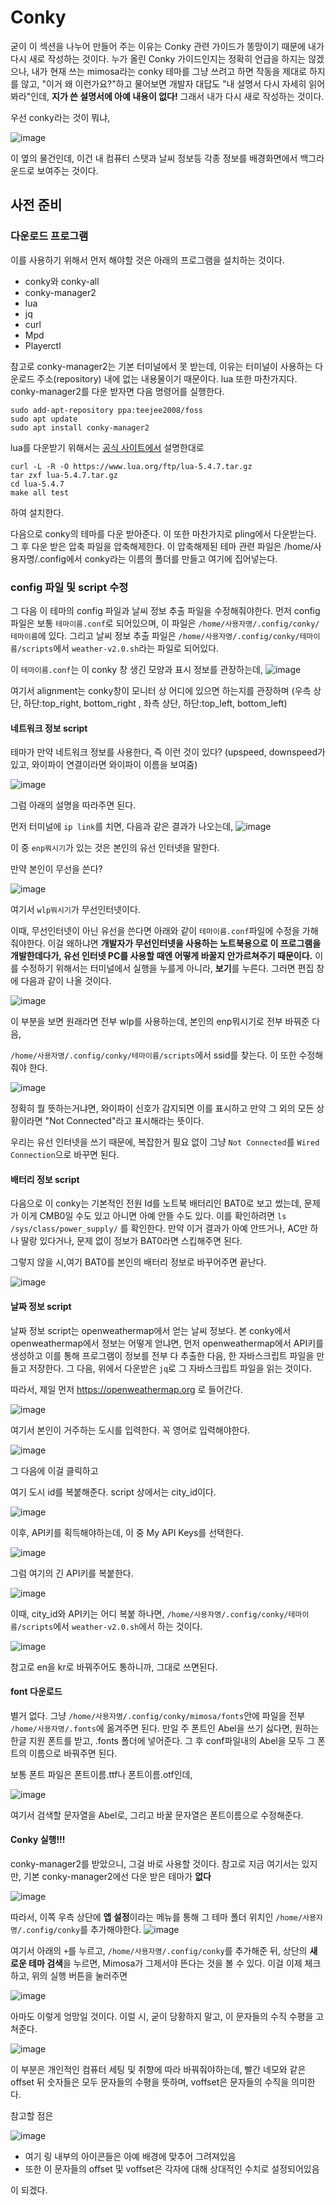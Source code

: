 # Conky
굳이 이 섹션을 나누어 만들어 주는 이유는 Conky 관련 가이드가 똥망이기 때문에 내가 다시 새로 작성하는 것이다. 
누가 올린 Conky 가이드인지는 정확히 언급을 하지는 않겠으나, 내가 현재 쓰는 mimosa라는 conky 테마를 그냥 쓰려고 하면 작동을 제대로 하지를 않고, "이거 왜 이런가요?"하고 물어보면 개발자 대답도 "내 설명서 다시 자세히 읽어봐라"인데, **지가 쓴 설명서에 아예 내용이 없다!**
그래서 내가 다시 새로 작성하는 것이다.

우선 conky라는 것이 뭐냐,

![image](https://github.com/user-attachments/assets/81557b3f-f635-47b0-94a1-bf9161b0c25d)


이 옆의 물건인데, 이건 내 컴퓨터 스탯과 날씨 정보등 각종 정보를 배경화면에서 백그라운드로 보여주는 것이다. 

## 사전 준비
### 다운로드 프로그램
이를 사용하기 위해서 먼저 해야할 것은 아래의 프로그램을 설치하는 것이다.
- conky와 conky-all
- conky-manager2
- lua
- jq 
- curl
- Mpd
- Playerctl

참고로 conky-manager2는 기본 터미널에서 못 받는데, 이유는 터미널이 사용하는 다운로드 주소(repository) 내에 없는 내용물이기 때문이다. lua 또한 마찬가지다.
conky-manager2를 다운 받자면 다음 명령어를 실행한다. 
```
sudo add-apt-repository ppa:teejee2008/foss
sudo apt update
sudo apt install conky-manager2
```
lua를 다운받기 위해서는 [공식 사이트에서](https://www.lua.org/download.html) 설명한대로
```
curl -L -R -O https://www.lua.org/ftp/lua-5.4.7.tar.gz
tar zxf lua-5.4.7.tar.gz
cd lua-5.4.7
make all test
```
하여 설치한다. 

다음으로 conky의 테마를 다운 받아준다. 이 또한 마찬가지로 pling에서 다운받는다. 그 후 다운 받은 압축 파일을 압축해제한다.
이 압축해제된 테마 관련 파일은 /home/사용자명/.config에서 conky라는 이름의 폴더를 만들고 여기에 집어넣는다.

### config 파일 및 script 수정
그 다음 이 테마의 config 파일과 날씨 정보 추출 파일을 수정해줘야한다. 
먼저 config파일은 보통 `테마이름.conf`로 되어있으며, 이 파일은 `/home/사용자명/.config/conky/테마이름`에 있다.
그리고 날씨 정보 추출 파일은 `/home/사용자명/.config/conky/테마이름/scripts`에서 `weather-v2.0.sh`라는 파일로 되어있다.

이 `테마이름.conf`는 이 conky 창 생긴 모양과 표시 정보를 관장하는데, 
![image](https://github.com/user-attachments/assets/d8a04a42-ee99-45ed-8aae-453cd51c9602)

여기서 alignment는 conky창이 모니터 상 어디에 있으면 하는지를 관장하며 (우측 상단, 하단:top_right, bottom_right , 좌측 상단, 하단:top_left, bottom_left)

#### 네트워크 정보 script
테마가 만약 네트워크 정보를 사용한다, 즉 이런 것이 있다? (upspeed, downspeed가 있고, 와이파이 연결이라면 와이파이 이름을 보여줌)

![image](https://github.com/user-attachments/assets/d4a4fe98-3189-49da-913a-3273aa49cc9f)

그럼 아래의 설명을 따라주면 된다.

먼저 터미널에 `ip link`를 치면, 다음과 같은 결과가 나오는데, 
![image](https://github.com/user-attachments/assets/3fd57a31-d84b-4982-aea1-40ed327bae01)

이 중 `enp뭐시기`가 있는 것은 본인의 유선 인터넷을 말한다. 

만약 본인이 무선을 쓴다? 

![image](https://github.com/user-attachments/assets/8b91b366-bee1-4162-8f03-7ef0a6751690)

여기서 `wlp뭐시기`가 무선인터넷이다. 

이때, 무선인터넷이 아닌 유선을 쓴다면 아래와 같이 `테마이름.conf`파일에 수정을 가해줘야한다. 이걸 왜하냐면 **개발자가 무선인터넷을 사용하는 노트북용으로 이 프로그램을 개발한데다가, 유선 인터넷 PC를 사용할 때엔 어떻게 바꿀지 안가르쳐주기 때문이다.**
이를 수정하기 위해서는 터미널에서 실행을 누를게 아니라, **보기**를 누른다. 그러면 편집 창에 다음과 같이 나올 것이다.

![image](https://github.com/user-attachments/assets/98d9e980-de62-4c42-ac48-6fb3d18d3b4c)

이 부분을 보면 원래라면 전부 wlp를 사용하는데, 본인의 enp뭐시기로 전부 바꿔준 다음, 

`/home/사용자명/.config/conky/테마이름/scripts`에서 ssid를 찾는다. 이 또한 수정해줘야 한다.

![image](https://github.com/user-attachments/assets/20f72b98-fe2f-4a31-8b17-4f223bbab0ae)

정확히 뭘 뜻하는거냐면, 와이파이 신호가 감지되면 이를 표시하고 만약 그 외의 모든 상황이라면 "Not Connected"라고 표시해라는 뜻이다.

우리는 유선 인터넷을 쓰기 때문에, 복잡한거 필요 없이 그냥 `Not Connected`를 `Wired Connection`으로 바꾸면 된다. 

#### 배터리 정보 script
다음으로 이 conky는 기본적인 전원 Id를 노트북 배터리인 BAT0로 보고 썼는데, 문제가 이게 CMB0일 수도 있고 아니면 아예 안뜰 수도 있다. 
이를 확인하려면 
```ls /sys/class/power_supply/```
를 확인한다. 만약 이거 결과가 아예 안뜨거나, AC만 하나 딸랑 있다거나, 문제 없이 정보가 BAT0라면 스킵해주면 된다.

그렇지 않을 시,여기 BAT0를 본인의 배터리 정보로 바꾸어주면 끝난다.

![image](https://github.com/user-attachments/assets/bf33f121-3224-4eb0-b46f-bb5bf9c98ea9)

#### 날짜 정보 script
날짜 정보 script는 openweathermap에서 얻는 날씨 정보다. 
본 conky에서 openweathermap에서 정보는 어떻게 얻냐면, 먼저 openweathermap에서 API키를 생성하고 이를 통해 프로그램이 정보를 전부 다 추출한 다음, 한 자바스크립트 파일을 만들고 저장한다.
그 다음, 위에서 다운받은 `jq`로 그 자바스크립트 파일을 읽는 것이다.

따라서, 제일 먼저 https://openweathermap.org 로 들어간다.

![image](https://github.com/user-attachments/assets/bc642877-f54e-4c71-94ec-abf3d80b488c)

여기서 본인이 거주하는 도시를 입력한다. 꼭 영어로 입력해야한다. 

![image](https://github.com/user-attachments/assets/b6189320-58c0-463c-9b03-97a6a0008549)

그 다음에 이걸 클릭하고

여기 도시 id를 복붙해준다. script 상에서는 city_id이다.

![image](https://github.com/user-attachments/assets/c9554533-3a8a-453e-8bcd-1d9e96827f9c)

이후, API키를 획득해야하는데, 이 중 My API Keys를 선택한다.

![image](https://github.com/user-attachments/assets/e6865238-adab-41a6-8d72-f55eeb1a7694)

그럼 여기의 긴 API키를 복붙한다. 

![image](https://github.com/user-attachments/assets/143fa83d-81f7-4020-b1a6-bac078309abb)

이때, city_id와 API키는 어디 복붙 하나면, `/home/사용자명/.config/conky/테마이름/scripts`에서 `weather-v2.0.sh`에서 하는 것이다. 

![image](https://github.com/user-attachments/assets/ff348d9a-a13d-435e-a154-c92dedbb4338)

참고로 en을 kr로 바꿔주어도 통하니까, 그대로 쓰면된다.
#### font 다운로드
별거 없다. 그냥 
`/home/사용자명/.config/conky/mimosa/fonts`안에 파일을 전부 
`/home/사용자명/.fonts`에 옮겨주면 된다. 
만일 주 폰트인 Abel을 쓰기 싫다면, 원하는 한글 지원 폰트를 받고, .fonts 폴더에 넣어준다. 
그 후 conf파일내의 Abel을 모두 그 폰트의 이름으로 바꿔주면 된다. 

보통 폰트 파일은 폰트이름.ttf나 폰트이름.otf인데, 

![image](https://github.com/user-attachments/assets/32db8529-e6ea-44c6-81a4-8c1d0c2d9ffc)

여기서 검색할 문자열을 Abel로, 그리고 바꿀 문자열은 폰트이름으로 수정해준다.

#### Conky 실행!!!
conky-manager2를 받았으니, 그걸 바로 사용할 것이다.
참고로 지금 여기서는 있지만, 기본 conky-manager2에선 다운 받은 테마가 **없다**

![image](https://github.com/user-attachments/assets/00cc9e97-b43e-4935-a4b5-8b7e058de34b)

따라서, 이쪽 우측 상단에 **앱 설정**이라는 메뉴를 통해 그 테마 폴더 위치인 `/home/사용자명/.config/conky`를 추가해야한다.
![image](https://github.com/user-attachments/assets/b34a2697-da62-43ab-bdc9-a6894a908d34)

여기서 아래의 `+`를 누르고, `/home/사용자명/.config/conky`를 추가해준 뒤, 상단의 **새로운 테마 검색**을 누르면, Mimosa가 그제서야 뜬다는 것을 볼 수 있다.
이걸 이제 체크하고, 위의 실행 버튼을 눌러주면

![image](https://github.com/user-attachments/assets/a6ad936d-4ba4-489f-a962-40afafa031a3)

아마도 이렇게 엉망일 것이다. 
이럴 시, 굳이 당황하지 말고, 이 문자들의 수직 수평을 고쳐준다. 

![image](https://github.com/user-attachments/assets/de9c0c69-1247-416b-a967-45e96160ee53)

이 부분은 개인적인 컴퓨터 세팅 및 취향에 따라 바꿔줘야하는데, 빨간 네모와 같은 offset 뒤 숫자들은 모두 문자들의 수평을 뜻하며, voffset은 문자들의 수직을 의미한다. 

참고할 점은 

![image](https://github.com/user-attachments/assets/d83905c2-7fa7-453d-bc94-61ec511bc1b9)


- 여기 링 내부의 아이콘들은 아예 배경에 맞추어 그려져있음
- 또한 이 문자들의 offset 및 voffset은 각자에 대해 상대적인 수치로 설정되어있음

이 되겠다.
